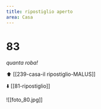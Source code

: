 ```yaml
---
title: ripostiglio aperto
area: Casa
---
```

# 83
_quanta roba!_

⬆️ [[239-casa-il ripostiglio-MALUS]]

⬇️ [[81-ripostiglio]]

![[foto_80.jpg]]